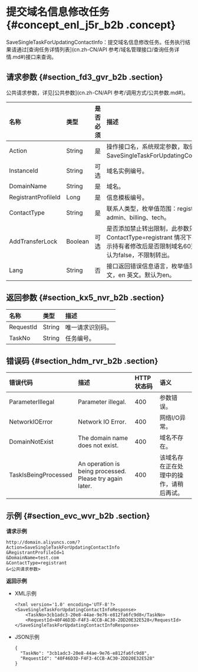 # 提交域名信息修改任务 {#concept_enl_j5r_b2b .concept}

SaveSingleTaskForUpdatingContactInfo：提交域名信息修改任务。任务执行结果请通过[查询任务详情列表](cn.zh-CN/API 参考/域名管理接口/查询任务详情.md#)接口来查询。

## 请求参数 {#section_fd3_gvr_b2b .section}

公共请求参数，详见[公共参数](cn.zh-CN/API 参考/调用方式/公共参数.md#)。

|名称|类型|是否必须|描述|
|:-|:-|:---|:-|
|Action|String|是|操作接口名，系统规定参数，取值：SaveSingleTaskForUpdatingContactInfo。|
|InstanceId|String|可选|域名实例编号。|
|DomainName|String|是|域名。|
|RegistrantProfileId|Long|是|信息模板编号。|
|ContactType|String|是|联系人类型，枚举值范围：registrant、admin、billing、tech。|
|AddTransferLock|Boolean|可选|是否添加禁止转出限制，此参数只对 ContactType=registrant 情况下起作用，表示持有者修改后是否限制域名60天转出。默认为false，不限制转出。|
|Lang|String|否|接口返回错误信息语言，枚举值范围：zh 中文，en 英文。默认为en。|

## 返回参数 {#section_kx5_nvr_b2b .section}

|名称|类型|描述|
|:-|:-|:-|
|RequestId|String|唯一请求识别码。|
|TaskNo|String|任务编号。|

## 错误码 {#section_hdm_rvr_b2b .section}

|错误代码|描述|HTTP状态码|语义|
|:---|:-|:------|:-|
|ParameterIllegal|Parameter illegal.|400|参数错误。|
|NetworkIOError|Network IO Error.|400|网络I/O异常。|
|DomainNotExist|The domain name does not exist.|400|域名不存在。|
|TaskIsBeingProcessed|An operation is being processed. Please try again later.|400|该域名存在正在处理中的操作，请稍后再试。|

## 示例 {#section_evc_wvr_b2b .section}

**请求示例**

```
http://domain.aliyuncs.com/?Action=SaveSingleTaskForUpdatingContactInfo
&RegistrantProfileId=1
&DomainName=test.com
&ContactType=registrant
&<公共请求参数>
```

**返回示例**

-   XML示例

    ```
    <?xml version='1.0' encoding='UTF-8'?>
    <SaveSingleTaskForUpdatingContactInfoResponse>
        <TaskNo>3cb1adc3-20e8-44ae-9e76-e812fa6fc9d8</TaskNo>
        <RequestId>40F46D3D-F4F3-4CCB-AC30-2DD20E32E528</RequestId>
    </SaveSingleTaskForUpdatingContactInfoResponse>
    ```

-   JSON示例

    ```
    {    
      "TaskNo": "3cb1adc3-20e8-44ae-9e76-e812fa6fc9d8",
      "RequestId": "40F46D3D-F4F3-4CCB-AC30-2DD20E32E528"
    }
    ```


